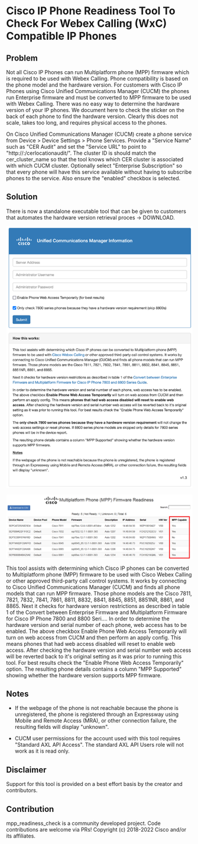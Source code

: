 # Cisco IP Phone Readiness Tool To Check For Webex Calling (WxC) Compatible IP Phones 

## Problem

Not all Cisco IP Phones can run Multiplatform phone (MPP) firmware which is required to be used with Webex Calling. Phone compatibility is based on the phone model and the hardware version. For customers with Cisco IP Phones using Cisco Unified Communications Manager (CUCM) the phones run Enterprise firmware and must be converted to MPP firmware to be used with Webex Calling.
There was no easy way to determine the hardware version of your IP phones. We document here to check the sticker on the back of each phone to find the hardware version. Clearly this does not scale, takes too long, and requires physical access to the phones.

On Cisco Unified Communications Manager (CUCM) create a phone service from Device > Device Settings > Phone Services.  Provide a "Service Name" such as "CER Audit" and set the "Service URL" to point to "http://<flask server>:<optional port>/cerlocationaudit/<cluster id>".  The cluster ID is should match the cer_cluster_name so that the tool knows which CER cluster is associated with which CUCM cluster.  Optionally select "Enterprise Subscription" so that every phone will have this service available without having to subscribe phones to the service.  Also ensure the "enabled" checkbox is selected.

## Solution
There is now a standalone executable tool that can be given to customers that automates the hardware version retrieval proces -> DOWNLOAD.

![alt-text](readme_images/main_screen.png "Main Screen")

![alt-text](readme_images/output_report.png "Output Report")

This tool assists with determining which Cisco IP phones can be converted to Multiplatform phone (MPP) firmware to be used with Cisco Webex Calling or other approved third-party call control systems. It works by connecting to Cisco Unified Communications Manager (CUCM) and finds all phone models that can run MPP firmware. Those phone models are the Cisco 7811, 7821, 7832, 7841, 7861, 8811, 8832, 8841, 8845, 8851, 8851NR, 8861, and 8865.
Next it checks for hardware version restrictions as described in table 1 of the Convert between Enterprise Firmware and Multiplatform Firmware for Cisco IP Phone 7800 and 8800 Seri....
In order to determine the hardware version and serial number of each phone, web access has to be enabled. The above checkbox Enable Phone Web Access Temporarily will turn on web access from CUCM and then perform an apply config. This means phones that had web access disabled will reset to enable web access. After checking the hardware version and serial number web access will be reverted back to it's original setting as it was prior to running this tool. For best results check the "Enable Phone Web Access Temporarily" option.
The resulting phone details contains a column "MPP Supported" showing whether the hardware version supports MPP firmware.

## Notes
- If the webpage of the phone is not reachable because the phone is unregistered, the phone is registered through an Expressway using Mobile and Remote Access (MRA), or other connection failure, the resulting fields will display "unknown".

- CUCM user permissions for the account used with this tool requires "Standard AXL API Access". The standard AXL API Users role will not work as it is read only.

## Disclaimer
Support for this tool is provided on a best effort basis by the creator and contributors.

## Contribution
mpp_readiness_check is a community developed project. Code contributions are welcome via PRs!
Copyright (c) 2018-2022 Cisco and/or its affiliates.